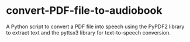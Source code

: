 # convert-PDF-file-to-audiobook
A Python script to convert a PDF file into speech using the PyPDF2 library to extract text and the pyttsx3 library for text-to-speech conversion.
